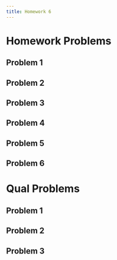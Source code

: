 ```yaml
---
title: Homework 6
---
```


# Homework Problems

## Problem 1

## Problem 2

## Problem 3

## Problem 4

## Problem 5

## Problem 6




# Qual Problems

## Problem 1

## Problem 2

## Problem 3

